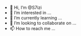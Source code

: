 - 👋 Hi, I’m @S7izi
- 👀 I’m interested in ...
- 🌱 I’m currently learning ...
- 💞️ I’m looking to collaborate on ...
- 📫 How to reach me ...

<!---
S7izi/S7izi is a ✨ special ✨ repository because its `README.md` (this file) appears on your GitHub profile.
You can click the Preview link to take a look at your changes.
--->
